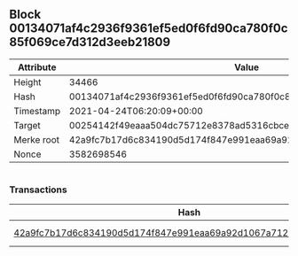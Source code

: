 ## Block 00134071af4c2936f9361ef5ed0f6fd90ca780f0c85f069ce7d312d3eeb21809

Attribute | Value
--- | ---
Height | 34466
Hash | 00134071af4c2936f9361ef5ed0f6fd90ca780f0c85f069ce7d312d3eeb21809
Timestamp | 2021-04-24T06:20:09+00:00
Target | 00254142f49eaaa504dc75712e8378ad5316cbcead634704b3734b6271167cc4
Merke root | 42a9fc7b17d6c834190d5d174f847e991eaa69a92d1067a712753016142bbfdb
Nonce | 3582698546

```

```

### Transactions

Hash | Amount
--- | ---
[42a9fc7b17d6c834190d5d174f847e991eaa69a92d1067a712753016142bbfdb](42a9fc7b17d6c834190d5d174f847e991eaa69a92d1067a712753016142bbfdb.md) | 10.00000000 SKEPTI 
